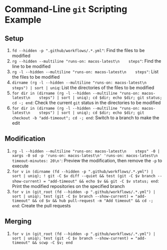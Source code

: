 # Command-Line `git` Scripting Example

## Setup

1. `fd --hidden -p ".github/workflows/.*.yml"`: Find the files to be modified
2. `rg --hidden --multiline "runs-on: macos-latest\n    steps"`: Find the line to be modified
3. `rg -l --hidden --multiline "runs-on: macos-latest\n    steps"`: List the files to be modified
4. `dirname (rg -l --hidden --multiline "runs-on: macos-latest\n    steps") | sort | uniq`: List the directories of the files to be modified
5. `for dir in (dirname (rg -l --hidden --multiline "runs-on: macos-latest\n    steps") | sort | uniq); cd $dir; echo $dir; git status; cd -; end`: Check the current `git` status in the directories to be modified
6. `for dir in (dirname (rg -l --hidden --multiline "runs-on: macos-latest\n    steps") | sort | uniq); cd $dir; echo $dir; git checkout -b "add-timeout"; cd -; end`: Switch to a branch to make the edit

## Modification

1. `rg -l --hidden --multiline "runs-on: macos-latest\n    steps" -0 | xargs -0 sd -p 'runs-on: macos-latest\n' 'runs-on: macos-latest\n    timeout-minutes: 20\n'`: Preview the modification, then remove the `-p` to execute
2. `for v in (dirname (fd --hidden -p ".github/workflows/.*.yml") | sort | uniq); ! git -C $v diff --quiet && test (git -C $v branch --show-current) = "add-timeout" && echo $v && git -C $v status; end`: Print the modified repositories on the specified branch
3. `for v in (git_root (fd --hidden -p ".github/workflows/.*.yml") | sort | uniq); test (git -C $v branch --show-current) = "add-timeout" && cd $v && hub pull-request -m "Add timeout" && cd -; end`: Create the pull requests

## Merging

1. `for v in (git_root (fd --hidden -p ".github/workflows/.*.yml") | sort | uniq); test (git -C $v branch --show-current) = "add-timeout" && scwp -C $v; end`
